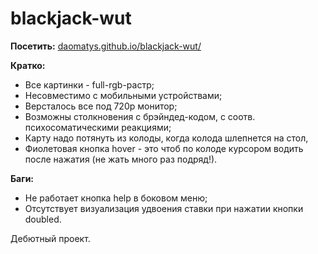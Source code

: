 # blackjack-wut
**Посетить:**
[daomatys.github.io/blackjack-wut/](http://daomatys.github.io/blackjack-wut/ "daomatys.github.io/blackjack-wut/")

**Кратко:**
-   Все картинки - full-rgb-растр;
-   Несовместимо с мобильными устройствами;
-   Версталось все под 720р монитор;
-   Возможны столкновения с брэйндед-кодом, с соотв. психосоматическими реакциями;
-   Карту надо потянуть из колоды, когда колода шлепнется на стол,
-   Фиолетовая кнопка hover - это чтоб по колоде курсором водить после нажатия (не жать много раз подряд!).

**Баги:**
-   Не работает кнопка help в боковом меню;
-   Отсутствует визуализация удвоения ставки при нажатии кнопки doubled.

Дебютный проект.

